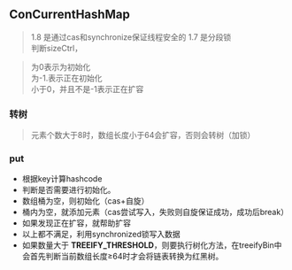 ## ConCurrentHashMap

> 1.8 是通过cas和synchronize保证线程安全的
> 1.7 是分段锁  
> 判断sizeCtrl，


> 为0表示为初始化  
> 为-1.表示正在初始化  
> 小于0，并且不是-1表示正在扩容

### 转树

> 元素个数大于8时，数组长度小于64会扩容，否则会转树（加锁）

### put

- 根据key计算hashcode
- 判断是否需要进行初始化。
- 数组桶为空，则初始化（cas+自旋）
- 桶内为空，就添加元素（cas尝试写入，失败则自旋保证成功，成功后break）
- 如果发现正在扩容，就帮助扩容
- 以上都不满足，利用synchronized锁写入数据
- 如果数量大于 **TREEIFY_THRESHOLD**，则要执行树化方法，在treeifyBin中会首先判断当前数组长度≥64时才会将链表转换为红黑树。

